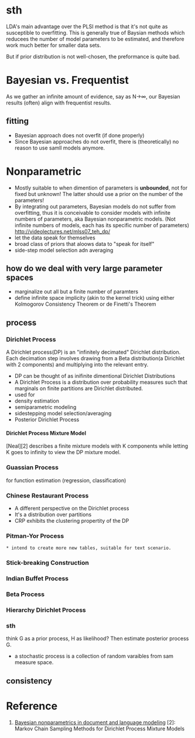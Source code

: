 # sth

LDA's main advantage over the PLSI method is that it's not quite as susceptible to overfitting.  This is generally true of Baysian methods which reducees the number of model parameters to be estimated, and therefore work much better for smaller data sets.

But if prior distribution is not well-chosen, the preformance is quite bad. 


# Bayesian vs. Frequentist
As we gather an infinite amount of evidence, say as N→∞, our Bayesian results (often) align with frequentist results.
## fitting
* Bayesian approach does not overfit (if done properly)
* Since Bayesian approaches do not overfit, there is (theoretically) no reason
  to use samll models anymore.


# Nonparametric
* Mostly suitable to when dimention of parameters is **unbounded**, not for fixed
  but unknown! The latter should use a prior on the number of the parameters!
* By integrating out parameters, Bayesian models do not suffer from overfitting,
  thus it is conceivable to consider models with infinite numbers of parameters,
  aka Bayesian nonparametric models. (Not infinite numbers of models, each has
  its specific number of parameters)
  http://videolectures.net/mlss07_teh_dp/
* let the data speak for themselves
* broad class of priors that aloows data to "speak for itself"
* side-step model selection adn averaging
## how do we deal with very large parameter spaces
* marginalize out all but a finite number of paramters
* define infinite space implicity (akin to the kernel trick) using either
Kolmogorov Consistency Theorem or de Finetti's Theorem
## process
### Dirichlet Process
A Dirichlet process(DP) is an "infinitely decimated" Dirichlet
distribution. Each decimation step involves drawing from a Beta distribution(a
Dirichlet with 2 components) and multiplying into the relevant entry.
* DP can be thought of as inifinite dimentional Dirichlet Distributions
* A Dirichlet Process is a distribution over probability measures such that
  marginals on finite partitions are Dirichlet distributed.
* used for
 * density estimation
 * semiparametric modeling
 * sidestepping model selection/averaging
* Posterior Dirichlet Process
#### Dirichlet Process Mixture Model
[Neal][2] describes a finite mixture models with K components while letting K goes to
infinity to view the DP mixture model.
### Guassian Process
  for function estimation (regression, classification)
### Chinese Restaurant Process
* A different perspective on the Dirichlet process
* It's a distribution over partitions
* CRP exhibits the clustering propertity of the DP
### Pitman-Yor Process
	* intend to create more new tables, suitable for text scenario.
### Stick-breaking Construction
###	Indian  Buffet Process
###	Beta Process
### Hierarchy Dirichlet Process

### sth
think G as a prior process, H as likelihood?
Then estimate posterior process G.
* a stochastic process is a collection of random varaibles from sam measure space.

## consistency


# Reference
1. [Bayesian nonparametrics in document and language modeling](http://www.youtube.com/watch?v=FO0fgVS9OmE)
[2]: Markov Chain Sampling Methods for Dirichlet Process Mixture Models
